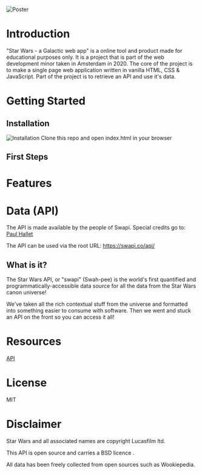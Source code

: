 
<!-- Add a nice poster image here at the end of the week, showing off your shiny frontend 📸 -->
![Poster](https://i.imgur.com/43oKlKs.jpg)

<!-- Maybe a table of contents here? 📚 -->

# Introduction
"Star Wars - a Galactic web app" is a online tool and product made for educational purposes only. It is a project that is part of the web development minor taken in Amsterdam in 2020. The core of the project is to make a single page web application written in vanilla HTML, CSS & JavaScript. Part of the project is to retrieve an API and use it's data.

# Getting Started


## Installation
![Installation](https://i.imgur.com/Ei87J9R.jpg)
Clone this repo and open index.html in your browser

## First Steps

# Features

# Data (API)
The API is made available by the people of Swapi. 
Special credits go to: [Paul Hallet](https://phalt.co/?ref=swapi)

The API can be used via the root URL: https://swapi.co/api/

## What is it?
The Star Wars API, or "swapi" (Swah-pee) is the world's first quantified and programmatically-accessible data source for all the data from the Star Wars canon universe!

We've taken all the rich contextual stuff from the universe and formatted into something easier to consume with software. Then we went and stuck an API on the front so you can access it all!



# Resources
[API](swapi.co)

# License 
MIT

# Disclaimer
Star Wars and all associated names are copyright Lucasfilm ltd.

This API is open source and carries a BSD licence .

All data has been freely collected from open sources such as Wookiepedia.
